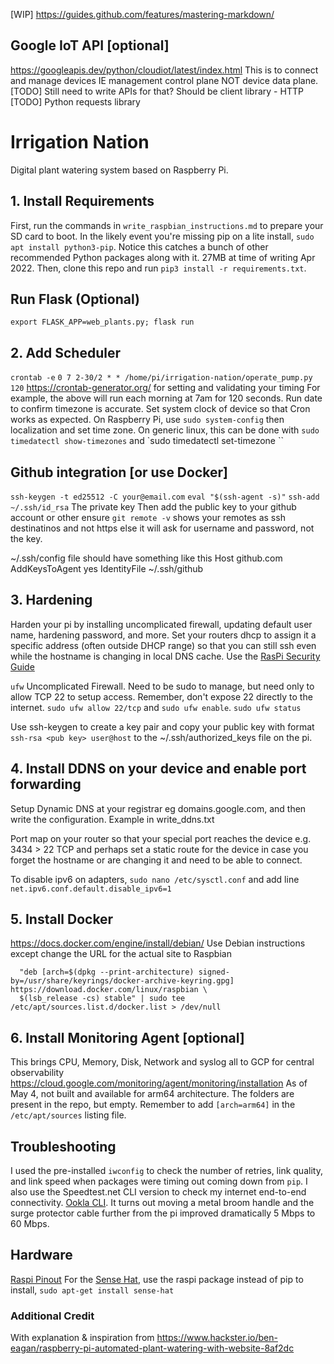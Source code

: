 [WIP] https://guides.github.com/features/mastering-markdown/ 

## Google IoT API [optional]
https://googleapis.dev/python/cloudiot/latest/index.html 
This is to connect and manage devices IE management control plane NOT device data plane.
[TODO] Still need to write APIs for that? Should be client library - HTTP
[TODO] Python requests library

# Irrigation Nation
Digital plant watering system based on Raspberry Pi.

## 1. Install Requirements
First, run the commands in `write_raspbian_instructions.md` to prepare your SD card to boot.
In the likely event you're missing pip on a lite install, 
`sudo apt install python3-pip`. Notice this catches a bunch of other recommended Python packages along with it. 27MB at time of writing Apr 2022. Then, clone this repo and run `pip3 install -r requirements.txt`.

## Run Flask (Optional)
`export FLASK_APP=web_plants.py; flask run`

## 2. Add Scheduler
`crontab -e`
`0 7 2-30/2 * * /home/pi/irrigation-nation/operate_pump.py 120`
https://crontab-generator.org/ for setting and validating your timing
For example, the above will run each morning at 7am for 120 seconds.
Run date to confirm timezone is accurate. Set system clock of device so that Cron works as expected. On Raspberry Pi, use `sudo system-config` then localization and set time zone. On generic linux, this can be done with `sudo timedatectl show-timezones` and `sudo timedatectl set-timezone <TIMEZONE>``

## Github integration [or use Docker]
`ssh-keygen -t ed25512 -C your@email.com`
`eval "$(ssh-agent -s)"`
`ssh-add ~/.ssh/id_rsa` The private key
Then add the public key to your github account or other
ensure `git remote -v` shows your remotes as ssh destinatinos and not https else it will ask for username and password, not the key.

~/.ssh/config file should have something like this
Host github.com
        AddKeysToAgent yes
        IdentityFile ~/.ssh/github<private key>

## 3. Hardening
Harden your pi by installing uncomplicated firewall, updating default user name, hardening password, and more. Set your routers dhcp to assign it a specific address (often outside DHCP range) so that you can still ssh even while the hostname is changing in local DNS cache. Use the [RasPi Security Guide](https://www.raspberrypi.com/documentation/computers/configuration.html#securing-your-raspberry-pi)

`ufw` Uncomplicated Firewall. Need to be sudo to manage, but need only to allow TCP 22 to setup access. Remember, don't expose 22 directly to the internet. `sudo ufw allow 22/tcp` and `sudo ufw enable`. `sudo ufw status`

Use ssh-keygen to create a key pair and copy your public key with format `ssh-rsa <pub key> user@host` to the ~/.ssh/authorized_keys file on the pi.

## 4. Install DDNS on your device and enable port forwarding
Setup Dynamic DNS at your registrar eg domains.google.com, and then write the configuration. Example in write_ddns.txt

Port map on your router so that your special port reaches the device e.g. 3434 > 22 TCP and perhaps set a static route for the device in case you forget the hostname or are changing it and need to be able to connect.

To disable ipv6 on adapters, `sudo nano /etc/sysctl.conf` and add line `net.ipv6.conf.default.disable_ipv6=1` 


## 5. Install Docker
https://docs.docker.com/engine/install/debian/ 
Use Debian instructions except change the URL for the actual site to Raspbian
```echo \
  "deb [arch=$(dpkg --print-architecture) signed-by=/usr/share/keyrings/docker-archive-keyring.gpg] https://download.docker.com/linux/raspbian \
  $(lsb_release -cs) stable" | sudo tee /etc/apt/sources.list.d/docker.list > /dev/null
```

## 6. Install Monitoring Agent [optional]
This brings CPU, Memory, Disk, Network and syslog all to GCP for central observability
https://cloud.google.com/monitoring/agent/monitoring/installation 
As of May 4, not built and available for arm64 architecture. The folders are present in the repo, but empty. Remember to add `[arch=arm64]` in the `/etc/apt/sources` listing file.

## Troubleshooting
I used the pre-installed `iwconfig` to check the number of retries, link quality, and link speed when packages were timing out coming down from `pip`. I also use the Speedtest.net CLI version to check my internet end-to-end connectivity. [Ookla CLI](https://www.speedtest.net/apps/cli). It turns out moving a metal broom handle and the surge protector cable further from the pi improved dramatically 5 Mbps to 60 Mbps.

## Hardware
[Raspi Pinout](https://pinout.xyz/)
For the [Sense Hat](https://pythonhosted.org/sense-hat/), use the raspi package instead of pip to install, `sudo apt-get install sense-hat`


### Additional Credit
With explanation & inspiration from https://www.hackster.io/ben-eagan/raspberry-pi-automated-plant-watering-with-website-8af2dc
